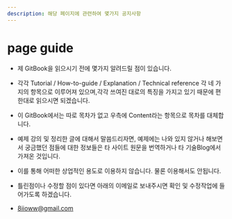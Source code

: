 ```yaml
---
description: 해당 페이지에 관련하여 몇가지 공지사항
---
```


# page guide

* 제 GitBook을 읽으시기 전에 몇가지 알려드릴 점이 있습니다.



* 각각 Tutorial / How-to-guide / Explanation / Technical reference 각 네 가지의 항목으로 이루어져                있으며,각각 쓰여진 대로의 특징을 가지고 있기 때문에 편한대로 읽으시면 되겠습니다.



* 이 GitBook에서는 따로 목차가 없고 우측에 Content라는 항목으로 목차를 대체합니다.



* 예제 강의 및 정리한 글에 대해서 말씀드리자면, 예제에는 나와 있지 않거나 해보면서 궁금했던 점들에 대한 정보들은 타 사이트 원문을 번역하거나 타 기술Blog에서 가져온 것입니다.



* 이를 통해 어떠한 상업적인 용도로 이용하지 않습니다. 물론 이용해서도 안됩니다.



* 틀린점이나 수정할 점이 있다면 아래의 이메일로 보내주시면 확인 및 수정작업에 들어가도록                      하겠습니다.
* 8iioww@gmail.com

